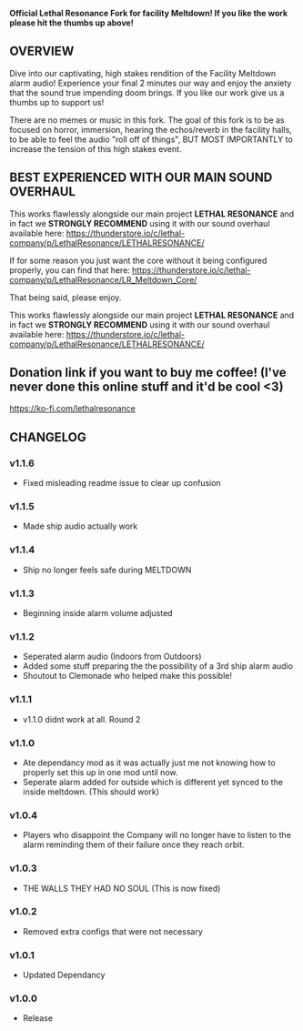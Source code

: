<b>Official Lethal Resonance Fork for facility Meltdown! If you like the work please hit the thumbs up above!</b>

## OVERVIEW

Dive into our captivating, high stakes rendition of the Facility Meltdown alarm audio! Experience your final 2 minutes our way and enjoy the anxiety that the sound true impending doom brings. If you like our work give us a thumbs up to support us!

There are no memes or music in this fork. The goal of this fork is to be as focused on horror, immersion, hearing the echos/reverb in the facility halls, to be able to feel the audio "roll off of things", BUT MOST IMPORTANTLY to increase the tension of this high stakes event.

## BEST EXPERIENCED WITH OUR MAIN SOUND OVERHAUL

This works flawlessly alongside our main project <b>LETHAL RESONANCE</b> and in fact we <b>STRONGLY RECOMMEND</b> using it with our sound overhaul available here: https://thunderstore.io/c/lethal-company/p/LethalResonance/LETHALRESONANCE/

If for some reason you just want the core without it being configured properly, you can find that here: https://thunderstore.io/c/lethal-company/p/LethalResonance/LR_Meltdown_Core/

That being said, please enjoy.

This works flawlessly alongside our main project <b>LETHAL RESONANCE</b> and in fact we <b>STRONGLY RECOMMEND</b> using it with our sound overhaul available here: https://thunderstore.io/c/lethal-company/p/LethalResonance/LETHALRESONANCE/

## Donation link if you want to buy me coffee! (I've never done this online stuff and it'd be cool <3)

https://ko-fi.com/lethalresonance

## CHANGELOG

### v1.1.6
- Fixed misleading readme issue to clear up confusion

### v1.1.5
- Made ship audio actually work

### v1.1.4
- Ship no longer feels safe during MELTDOWN


### v1.1.3
- Beginning inside alarm volume adjusted


### v1.1.2
- Seperated alarm audio (Indoors from Outdoors)
- Added some stuff preparing the the possibility of a 3rd ship alarm audio
- Shoutout to Clemonade who helped make this possible!


### v1.1.1
- v1.1.0 didnt work at all. Round 2

### v1.1.0
- Ate dependancy mod as it was actually just me not knowing how to properly set this up in one mod until now.
- Seperate alarm added for outside which is different yet synced to the inside meltdown. (This should work)

### v1.0.4
- Players who disappoint the Company will no longer have to listen to the alarm reminding them of their failure once they reach orbit.


### v1.0.3
- THE WALLS THEY HAD NO SOUL (This is now fixed)


### v1.0.2
- Removed extra configs that were not necessary


### v1.0.1
- Updated Dependancy


### v1.0.0
- Release